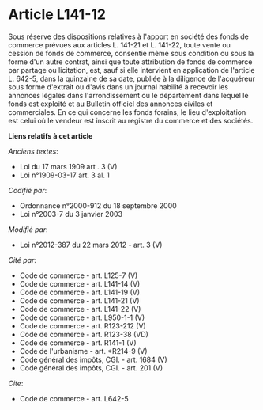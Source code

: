 # Article L141-12

Sous réserve des dispositions relatives à l'apport en société des fonds de commerce prévues aux articles L. 141-21 et L.
141-22, toute vente ou cession de fonds de commerce, consentie même sous condition ou sous la forme d'un autre contrat, ainsi
que toute attribution de fonds de commerce par partage ou licitation, est, sauf si elle intervient en application de
l'article L. 642-5, dans la quinzaine de sa date, publiée à la diligence de l'acquéreur sous forme d'extrait ou d'avis dans
un journal habilité à recevoir les annonces légales dans l'arrondissement ou le département dans lequel le fonds est exploité
et au Bulletin officiel des annonces civiles et commerciales. En ce qui concerne les fonds forains, le lieu d'exploitation
est celui où le vendeur est inscrit au registre du commerce et des sociétés.

**Liens relatifs à cet article**

_Anciens textes_:

  - Loi du 17 mars 1909 art . 3 (V)
  - Loi n°1909-03-17 art. 3 al. 1

_Codifié par_:

  - Ordonnance n°2000-912 du 18 septembre 2000
  - Loi n°2003-7 du 3 janvier 2003

_Modifié par_:

  - Loi n°2012-387 du 22 mars 2012 - art. 3 (V)

_Cité par_:

  - Code de commerce - art. L125-7 (V)
  - Code de commerce - art. L141-14 (V)
  - Code de commerce - art. L141-19 (V)
  - Code de commerce - art. L141-21 (V)
  - Code de commerce - art. L141-22 (V)
  - Code de commerce - art. L950-1-1 (V)
  - Code de commerce - art. R123-212 (V)
  - Code de commerce - art. R123-38 (VD)
  - Code de commerce - art. R141-1 (V)
  - Code de l'urbanisme - art. *R214-9 (V)
  - Code général des impôts, CGI. - art. 1684 (V)
  - Code général des impôts, CGI. - art. 201 (V)

_Cite_:

  - Code de commerce - art. L642-5

